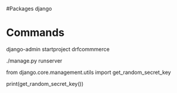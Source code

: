 #Packages
django






# Commands
django-admin startproject drfcommmerce


./manage.py runserver

from django.core.management.utils import get_random_secret_key

print(get_random_secret_key())
